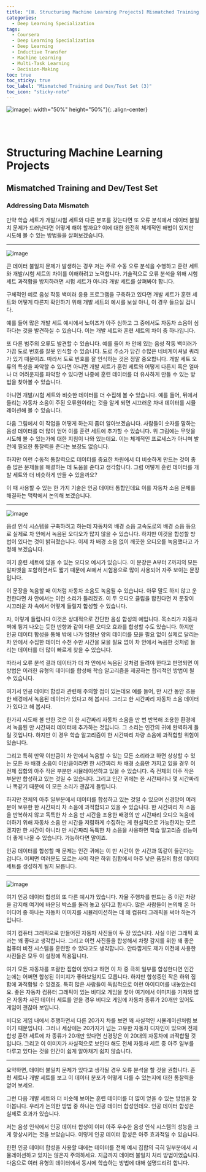 ```yaml
---
title: "[Ⅲ. Structuring Machine Learning Projects] Mismatched Training and Dev/Test Set (3)"
categories:
  - Deep Learning Specialization
tags:
  - Coursera
  - Deep Learning Specialization
  - Deep Learning
  - Inductive Transfer
  - Machine Learning
  - Multi-Task Learning
  - Decision-Making
toc: true
toc_sticky: true
toc_label: "Mismatched Training and Dev/Test Set (3)"
toc_icon: "sticky-note"
---
```


![image](https://user-images.githubusercontent.com/55765292/179931579-167db454-5d9d-4e0d-a8fe-454770dc97a6.png){: width="50%" height="50%"}{: .align-center}

<br><br>

# Structuring Machine Learning Projects

## Mismatched Training and Dev/Test Set

### Addressing Data Mismatch

만약 학습 세트가 개발/시험 세트와 다른 분포를 갖는다면 또 오류 분석에서 데이터 불일치 문제가 드러난다면 어떻게 해야 할까요? 이에 대한 완전히 체계적인 해법이 있지만 시도해 볼 수 있는 방법들을 살펴보겠습니다.

---

![image](https://user-images.githubusercontent.com/55765292/181451046-ef0551a5-06c4-42df-8ca6-c0a68cb45fa0.png)

큰 데이터 불일치 문제가 발생하는 경우 저는 주로 수동 오류 분석을 수행하고 훈련 세트와 개발/시험 세트의 차이를 이해하려고 노력합니다. 기술적으로 오류 분석을 위해 시험 세트 과적합을 방지하려면 시험 세트가 아니라 개발 세트를 살펴봐야 합니다.

구체적인 예로 음성 작동 백미러 응용 프로그램을 구축하고 있다면 개발 세트가 훈련 세트와 어떻게 다른지 확인하기 위해 개발 세트의 예시를 보실 아니, 이 경우 들으실 겁니다.

예를 들어 많은 개발 세트 예시에서 노이즈가 아주 심하고 그 중에서도 자동차 소음이 심하다는 것을 발견하실 수 있습니다. 이는 개발 세트와 훈련 세트의 차이 중 하나입니다.

또 다른 범주의 오류도 발견할 수 있습니다. 예를 들어 차 안에 있는 음성 작동 백미러가 가끔 도로 번호를 잘못 인식할 수 있습니다. 도로 주소가 담긴 수많은 네비게이셔널 쿼리가 있기 때문이죠. 따라서 도로 번호를 잘 인식하는 것은 정말 중요합니다. 개발 세트 오류의 특성을 파악할 수 있다면 아니면 개발 세트가 훈련 세트와 어떻게 다른지 혹은 얼마나 더 어려운지를 파악할 수 있다면 나중에 훈련 데이터를 더 유사하게 만들 수 있는 방법을 찾아볼 수 있습니다.

아니면 개발/시험 세트와 비슷한 데이터를 더 수집해 볼 수 있습니다. 예를 들어, 뒤에서 들리는 자동차 소음이 주된 오류원이라는 것을 알게 되면 시끄러운 차내 데이터를 시뮬레이션해 볼 수 있습니다.

다음 그림에서 이 작업을 어떻게 하는지 좀더 알아보겠습니다. 사람들이 숫자를 말하는 음성 데이터를 더 많이 얻어 이를 훈련 세트에 추가할 수 있습니다. 위 그림에는 무엇을 시도해 볼 수 있는가에 대한 지침이 나와 있는데요. 이는 체계적인 프로세스가 아니며 발전에 필요한 통찰력을 준다는 보장도 없습니다.

하지만 이런 수동적 통찰력으로 데이터를 중요한 차원에서 더 비슷하게 만드는 것이 종종 많은 문제들을 해결하는 데 도움을 준다고 생각합니다. 그럼 어떻게 훈련 데이터를 개발 세트와 더 비슷하게 만들 수 있을까요?

이 때 사용할 수 있는 한 가지 기술은 인공 데이터 통합인데요 이를 자동차 소음 문제를 해결하는 맥락에서 논의해 보겠습니다.

---

![image](https://user-images.githubusercontent.com/55765292/181452660-3e7520c2-b261-46f6-b8f3-5e0eeeac9737.png)

음성 인식 시스템을 구축하려고 하는데 자동차의 배경 소음 고속도로의 배경 소음 등으로 실제로 차 안에서 녹음된 오디오가 많지 않을 수 있습니다. 하지만 이것을 합성할 방법이 있다는 것이 밝혀졌습니다. 이제 차 배경 소음 없이 깨끗한 오디오를 녹음했다고 가정해 보겠습니다.

여기 훈련 세트에 있을 수 있는 오디오 예시가 있습니다. 이 문장은 A부터 Z까지의 모든 알파벳을 포함하면서도 짧기 때문에 AI에서 시험용으로 많이 사용되어 자주 보이는 문장입니다.

이 문장을 녹음할 때 이처럼 자동차 소음도 녹음될 수 있습니다. 아무 말도 하지 않고 운전한다면 차 안에서는 이런 소리가 들리겠죠. 이 두 오디오 클립을 합친다면 저 문장이 시끄러운 차 속에서 어떻게 들릴지 합성할 수 있습니다.

자, 이렇게 들립니다 이것은 상대적으로 간단한 음성 합성의 예입니다. 목소리가 자동차 벽에 튕겨 나오는 듯한 반향과 같이 다른 오디오 효과를 합성할 수도 있습니다. 하지만 인공 데이터 합성을 통해 밖에 나가 엄청난 양의 데이터를 모을 필요 없이 실제로 달리는 차 안에서 수집한 데이터 수천 수만 시간을 모을 필요 없이 차 안에서 녹음한 것처럼 들리는 데이터를 더 많이 빠르게 찾을 수 있습니다.

따라서 오류 분석 결과 데이터가 더 차 안에서 녹음된 것처럼 들려야 한다고 판명되면 이 방법은 이러한 유형의 데이터를 합성해 학습 알고리즘을 제공하는 합리적인 방법이 될 수 있습니다.

여기서 인공 데이터 합성과 관련해 주의할 점이 있는데요 예를 들어, 만 시간 동안 조용한 배경에서 녹음된 데이터가 있다고 해 봅시다. 그리고 한 시간짜리 자동차 소음 데이터가 있다고 해 봅시다.

한가지 시도해 볼 만한 것은 이 한 시간짜리 자동차 소음을 만 번 반복해 조용한 환경에서 녹음된 만 시간짜리 데이터에 추가하는 것입니다. 그 소리는 인간의 귀에 완벽하게 들릴 것입니다. 하지만 이 경우 학습 알고리즘이 한 시간짜리 차량 소음에 과적합할 위험이 있습니다.

그리고 특히 만약 이만큼이 차 안에서 녹음할 수 있는 모든 소리라고 하면 상상할 수 있는 모든 차 배경 소음이 이만큼이라면 한 시간짜리 차 배경 소음만 가지고 있을 경우 이 전체 집합의 아주 작은 부분만 시뮬레이션하고 있을 수 있습니다. 즉 전체의 아주 작은 부분만 합성하고 있는 것일 수 있습니다. 그리고 인간 귀에는 한 시간짜리나 몇 시간짜리나 똑같기 때문에 이 모든 소리가 괜찮게 들립니다.

하지만 전체의 아주 일부분에서 데이터를 합성하고 있는 것일 수 있으며 신경망이 여러분이 보유한 한 시간짜리 차 소음에 과적합되고 있을 수 있습니다. 한 시간짜리 차 소음을 반복하지 않고 독특한 차 소음 만 시간을 조용한 배경의 만 시간짜리 오디오 녹음에 더하기 위해 자동차 소음 만 시간을 저렴하게 수집하는 게 현실적으로 가능한지는 모르겠지만 한 시간이 아니라 만 시간짜리 독특한 차 소음을 사용하면 학습 알고리즘 성능이 더 좋게 나올 수 있습니다. 가능하다면 말이죠.

인공 데이터를 합성할 때 문제는 인간 귀에는 이 만 시간이 한 시간과 똑같이 들린다는 겁니다. 어쩌면 여러분도 모르는 사이 작은 하위 집합에서 아주 낮은 품질의 합성 데이터 세트를 생성하게 될지 모릅니다.

---

![image](https://user-images.githubusercontent.com/55765292/181452695-021e3a55-833f-4b4d-a848-678219f92c6e.png)

여기 인공 데이터 합성의 또 다른 예시가 있습니다. 자율 주행차를 만드는 중 이런 차량을 감지해 여기에 바운딩 박스를 둘러 놓고 싶다고 합시다. 많은 사람들이 논의해 온 아이디어 중 하나는 자동차 이미지를 시뮬레이션하는 데 왜 컴퓨터 그래픽을 써야 하는가입니다.

여기 컴퓨터 그래픽으로 만들어진 자동차 사진들이 두 장 있습니다. 사실 이런 그래픽 효과는 꽤 좋다고 생각합니다. 그리고 이런 사진들을 합성해서 차량 감지를 위한 꽤 좋은 컴퓨터 비전 시스템을 훈련할 수 있다고도 생각합니다. 안타깝게도 제가 이전에 사용한 사진들은 모두 이 설정에 적용됩니다.

여기 모든 자동차를 포괄한 집합이 있다고 하면 이 차 중 극히 일부를 합성한다면 인간 눈에는 어쩌면 합성된 이미지가 좋아보일지도 모릅니다. 하지만 합성중인 작은 하위 집합에 과적합될 수 있겠죠. 특히 많은 사람들이 독립적으로 이런 아이디어를 내놓았는데요. 좋은 자동차 컴퓨터 그래픽이 있는 비디오 게임을 찾아 여기에서 이미지를 가져와 많은 자동차 사진 데이터 세트를 얻을 경우 비디오 게임에 자동차 종류가 20개만 있어도 게임이 괜찮아 보입니다.

비디오 게임 내에서 주행하면서 다른 20가지 차를 보면 꽤 사실적인 시뮬레이션처럼 보이기 때문입니다. 그러나 세상에는 20가지가 넘는 고유한 자동차 디자인이 있으며 전체 합성 훈련 세트에 차 종류가 20개만 있다면 신경망은 이 20대의 자동차에 과적합될 것입니다. 그리고 이 이미지가 사실적으로 보인다 해도 전체 자동차 세트 중 아주 일부를 다루고 있다는 것을 인간이 쉽게 알아채기 쉽지 않습니다.

---

요약하면, 데이터 불일치 문제가 있다고 생각될 경우 오류 분석을 할 것을 권합니다. 훈련 세트나 개발 세트를 보고 이 데이터 분포가 어떻게 다를 수 있는지에 대한 통찰력을 얻어 보세요.

그런 다음 개발 세트와 더 비슷해 보이는 훈련 데이터를 더 많이 얻을 수 있는 방법을 찾아봅니다. 우리가 논의한 방법 중 하나는 인공 데이터 합성인데요. 인공 데이터 합성은 실제로 효과가 있습니다.

저는 음성 인식에서 인공 데이터 합성이 이미 아주 우수한 음성 인식 시스템의 성능을 크게 향상시키는 것을 보았습니다. 이렇게 인공 데이터 합성은 아주 효과적일 수 있습니다.

한편 인공 데이터 합성을 사용할 때에는 데이터를 전체 예시 집합의 극히 일부분에서 시뮬레이션하고 있지는 않은지 주의하세요. 지금까지 데이터 불일치 처리 방법이었습니다. 다음으로 여러 유형의 데이터에서 동시에 학습하는 방법에 대해 설명드리려 합니다.
